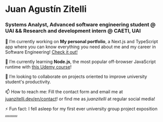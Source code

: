 # Juan Agustín Zitelli
### Systems Analyst, Advanced software engineering student @ UAI && Research and development intern @ CAETI, UAI

🔭 I’m currently working on **My personal portfolio**, a Next.js and TypeScript app where you can know everything you need about me and my career in Software Engineering! [Check it out!](https://juanzitelli.dev/en)

🌱 I’m currently learning **Node.js**, the most popular off-browser JavaScript runtime with [this Udemy course](https://www.udemy.com/course/nodejs-the-complete-guide/)!

👯 I’m looking to collaborate on projects oriented to improve university student's productivity.

📫 How to reach me: Fill the contact form and email me at [juanzitelli.dev/en/contact](https://juanzitelli.dev/es/contact)! or find me as _juanzitelli_ at regular social media!

⚡ Fun fact: I fell asleep for my first ever university group project exposition 💤💤💤

